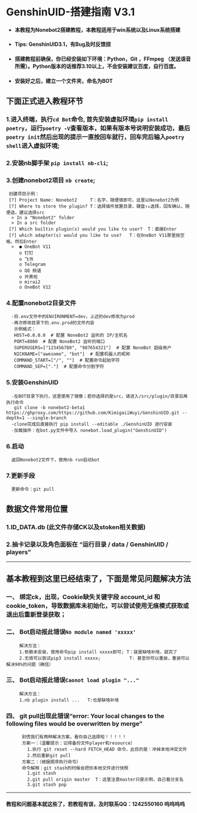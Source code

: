 # GenshinUID-搭建指南 V3.1
- #### 本教程为Nonebot2搭建教程，本教程适用于win系统以及Linux系统搭建
- #### Tips: GenshinUID3.1，有Bug及时反馈捏
- #### 搭建教程前确保，你已经安装如下环境：Python，Git ，FFmpeg （发送语音所需）。Python版本的话推荐3.10以上，不会安装建议百度，自行百度。
- #### 安装好之后，建立一个文件夹，命名为BOT
## 下面正式进入教程环节
  ### 1.进入终端，执行```cd Bot```命令, 首先安装虚拟环境```pip install poetry```，运行```poetry -V```查看版本，如果有版本号说明安装成功，最后 ```poetry init```然后出现的提示一直按回车就行，回车完后输入```poetry shell```进入虚拟环境;
  ### 2.安装nb脚手架 ```pip install nb-cli```;
  ### 3.创建nonebot2项目 ```nb create```;
     创建项目示例：
     [?] Project Name: Nonebot2     T：名字，随便填即可，这里以Nonebot2为例
     [?] Where to store the plugin? T：选择插件放置目录，键盘↑↓选择，回车确认，随便选，建议选择src
      > In a "Nonebot2" folder
      > In a src folder
     [?] Which builtin plugin(s) would you like to user?  T：直接Enter
     [?] which adapter(s) would you like to use?   T：在OneBot V11那里按空格，然后Enter
      >  ● OneBot V11
         o 钉钉
         o 飞书
         o Telegram
         o QQ 频道
         o 开黑啦
         o mirai2
         o OneBot V12
  ### 4.配置nonebot2目录文件
      -将.env文件中的ENVIRONMENT=dev，上述的dev修改为prod
      -再次修改目录下的.env.prod的文件内容
       示例格式：
       HOST=0.0.0.0  # 配置 NoneBot2 监听的 IP/主机名
       PORT=8080  # 配置 NoneBot2 监听的端口
       SUPERUSERS=["123456789", "987654321"]  # 配置 NoneBot 超级用户
       NICKNAME=["awesome", "bot"]  # 配置机器人的昵称
       COMMAND_START=["/", ""]  # 配置命令起始字符
       COMMAND_SEP=["."]  # 配置命令分割字符
  ### 5.安装GenshinUID
      -在BOT目录下执行，这里使用了镜像；若你选择的是src，请进入/src/plugin/目录后再执行命令
       git clone -b nonebot2-beta1 https://ghproxy.com/https://github.com/KimigaiiWuyi/GenshinUID.git --depth=1 --single-branch 
      -clone完成后直接执行 pip install --editable ./GenshinUID 进行安装
      -加载插件：在bot.py文件中导入 nonebot.load_plugin("GenshinUID")
  ### 6.启动
      返回Nonebot2文件下，使用nb run启动bot
  ### 7.更新手段
      更新命令：git pull 
##  数据文件常用位置
### 1.ID_DATA.db (此文件存储CK以及stoken相关数据)
### 2.抽卡记录以及角色面板在  “运行目录 / data / GenshinUID / players”
-------
## 基本教程到这里已经结束了，下面是常见问题解决方法
### 一、 绑定ck，出现，Cookie缺失关键字段 account_id 和 cookie_token，导致数据库未初始化，可以尝试使用无痕模式获取或退出后重新登录获取；
### 二、 Bot启动报此错误```No module named 'xxxxx'```
         解决方法：
         1.依赖未安装，使用命令pip install xxxxx即可; T：就是缺啥补啥，就完了
         2.无效可以尝试pip3 install xxxxx;           T: 甚至你可以重装，重装可以解决90%的问题（确信）
### 三、 Bot启动报此错误```Caonot load plugin "..."```
         解决方法：
         1.nb plugin install ...   T:也是缺啥补啥
### 四、 git pull出现此错误“error: Your local changes to the following files would be overwritten by merge”
          别慌我们有两种解决方案，看你自己选择啦！！！！！
          方案一：（温馨提示：记得备份文件player和resource）
            1.执行 git reset --hard FETCH_HEAD 命令，此目的是：冲掉本地冲突文件
            2.然后重新git pull
          方案二：（根据顺序执行命令）
          命令解释：git stash的时候会把你本地文件进行快照
            1.git stash
            2.git pull origin master  T：这里注意master只是示例，自己看分支名
            3.git stash pop
-------
#### 教程和问题基本就这些了，若教程有误，及时联系QQ：1242550160  呜呜呜呜
